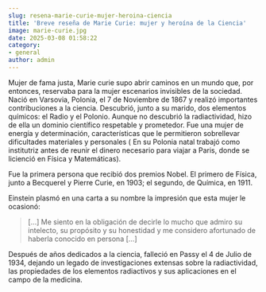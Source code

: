 ```yaml
---
slug: resena-marie-curie-mujer-heroina-ciencia
title: 'Breve reseña de Marie Curie: mujer y heroína de la Ciencia'
image: marie-curie.jpg
date: 2025-03-08 01:58:22
category:
- general
author: admin
---
```

Mujer de fama justa, Marie curie supo abrir caminos en un mundo que, por entonces, reservaba para la mujer escenarios invisibles de la sociedad. Nació en Varsovia, Polonia, el 7 de Noviembre de 1867 y realizó importantes contribuciones a la ciencia. Descubrió, junto a su marido, dos elementos químicos: el Radio y el Polonio. Aunque no descubrió la radiactividad, hizo de ella un dominio científico respetable y prometedor. Fue una mujer de energía y determinación, características que le permitieron sobrellevar dificultades materiales y personales ( En su Polonia natal trabajó como institutriz antes de reunir el dinero necesario para viajar a Paris, donde se licienció en Física y Matemáticas).

Fue la primera persona que recibió dos premios Nobel. El primero de Física, junto a Becquerel y Pierre Curie, en 1903; el segundo, de Química, en 1911.

Einstein plasmó en una carta a su nombre  la impresión que esta mujer le ocasionó:

> […] Me siento en la obligación de decirle lo mucho que admiro su intelecto, su propósito y su honestidad y me considero afortunado de haberla conocido en persona […]

Después de años dedicados a la ciencia, falleció en Passy el 4 de Julio de 1934, dejando un legado de investigaciones extensas sobre la radiactividad, las propiedades de los elementos radiactivos y sus aplicaciones en el campo de la medicina.
